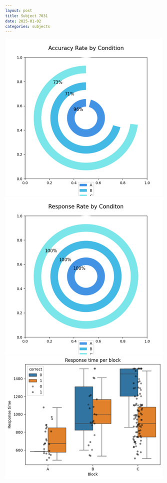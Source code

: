```yaml
---
layout: post
title: Subject 7031
date: 2025-01-02
categories: subjects
---
```


![](data/7031/run-15/7031_accuracy_rate.png)
![](data/7031/run-15/7031_response_rate.png)
![](data/7031/run-15/7031_rt.png)
